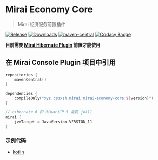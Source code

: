 # Mirai Economy Core

> Mirai 经济服务前置插件

[![Release](https://img.shields.io/github/v/release/cssxsh/mirai-economy-core)](https://github.com/cssxsh/mirai-economy-core/releases)
[![Downloads](https://img.shields.io/github/downloads/cssxsh/mirai-economy-core/total)](https://repo1.maven.org/maven2/xyz/cssxsh/mirai/mirai-economy-core/)
[![maven-central](https://img.shields.io/maven-central/v/xyz.cssxsh.mirai/mirai-economy-core)](https://search.maven.org/artifact/xyz.cssxsh.mirai/mirai-economy-core)
[![Codacy Badge](https://app.codacy.com/project/badge/Grade/18191e26563d47eaa3354d43cfa57ff6)](https://www.codacy.com/gh/cssxsh/mirai-economy-core/dashboard?utm_source=github.com&amp;utm_medium=referral&amp;utm_content=cssxsh/mirai-economy-core&amp;utm_campaign=Badge_Grade)

**目前需要 [Mirai Hibernate Plugin](https://github.com/cssxsh/mirai-hibernate-plugin) 前置才能使用**

## 在 Mirai Console Plugin 项目中引用

```kotlin
repositories {
    mavenCentral()
}

dependencies {
    compileOnly("xyz.cssxsh.mirai:mirai-economy-core:${version}")
}

// hibernate 6 和 HikariCP 5 需要 jdk11
mirai {
    jvmTarget = JavaVersion.VERSION_11
}
```

### 示例代码

*   [kotlin](src/test/kotlin/xyz/cssxsh/mirai/economy/EconomyServiceTest.kt)